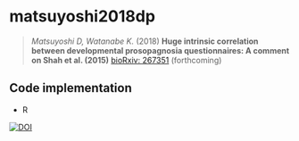 # matsuyoshi2018dp

> *Matsuyoshi D, Watanabe K.* (2018)
> **Huge intrinsic correlation between developmental prosopagnosia questionnaires: A comment on Shah et al. (2015)**
> [bioRxiv: 267351](https://www.biorxiv.org/content/early/2018/02/23/267351)
> (forthcoming)


## Code implementation

- R

[![DOI](https://zenodo.org/badge/121593923.svg)](https://zenodo.org/badge/latestdoi/121593923)

